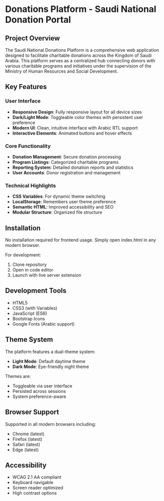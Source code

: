 # Donations Platform - Saudi National Donation Portal

## Project Overview

The Saudi National Donations Platform is a comprehensive web application designed to facilitate charitable donations across the Kingdom of Saudi Arabia. This platform serves as a centralized hub connecting donors with various charitable programs and initiatives under the supervision of the Ministry of Human Resources and Social Development.

## Key Features

### User Interface
- **Responsive Design**: Fully responsive layout for all device sizes
- **Dark/Light Mode**: Toggleable color themes with persistent user preference
- **Modern UI**: Clean, intuitive interface with Arabic RTL support
- **Interactive Elements**: Animated buttons and hover effects

### Core Functionality
- **Donation Management**: Secure donation processing
- **Program Listings**: Categorized charitable programs
- **Reporting System**: Detailed donation reports and statistics
- **User Accounts**: Donor registration and management

### Technical Highlights
- **CSS Variables**: For dynamic theme switching
- **LocalStorage**: Remembers user theme preference
- **Semantic HTML**: Improved accessibility and SEO
- **Modular Structure**: Organized file structure


## Installation

No installation required for frontend usage. Simply open index.html in any modern browser.

For development:
1. Clone repository
2. Open in code editor
3. Launch with live server extension

## Development Tools

- HTML5
- CSS3 (with Variables)
- JavaScript (ES6)
- Bootstrap Icons
- Google Fonts (Arabic support)

## Theme System

The platform features a dual-theme system:
- **Light Mode**: Default daytime theme
- **Dark Mode**: Eye-friendly night theme

Themes are:
- Toggleable via user interface
- Persisted across sessions
- System preference-aware

## Browser Support

Supported in all modern browsers including:
- Chrome (latest)
- Firefox (latest)
- Safari (latest)
- Edge (latest)

## Accessibility

- WCAG 2.1 AA compliant
- Keyboard navigable
- Screen reader optimized
- High contrast options


